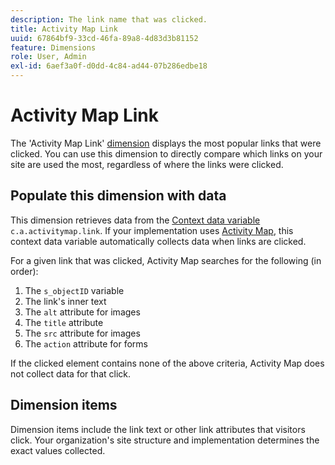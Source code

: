 ```yaml
---
description: The link name that was clicked.
title: Activity Map Link
uuid: 67864bf9-33cd-46fa-89a8-4d83d3b81152
feature: Dimensions
role: User, Admin
exl-id: 6aef3a0f-d0dd-4c84-ad44-07b286edbe18
---
```

# Activity Map Link

The 'Activity Map Link' [dimension](overview.md) displays the most popular links that were clicked. You can use this dimension to directly compare which links on your site are used the most, regardless of where the links were clicked.

## Populate this dimension with data

This dimension retrieves data from the [Context data variable](/help/implement/vars/page-vars/contextdata.md) `c.a.activitymap.link`. If your implementation uses [Activity Map](/help/analyze/activity-map/overview.md), this context data variable automatically collects data when links are clicked.

For a given link that was clicked, Activity Map searches for the following (in order):

1. The `s_objectID` variable
1. The link's inner text
1. The `alt` attribute for images
1. The `title` attribute
1. The `src` attribute for images
1. The `action` attribute for forms

If the clicked element contains none of the above criteria, Activity Map does not collect data for that click.

## Dimension items

Dimension items include the link text or other link attributes that visitors click. Your organization's site structure and implementation determines the exact values collected.
